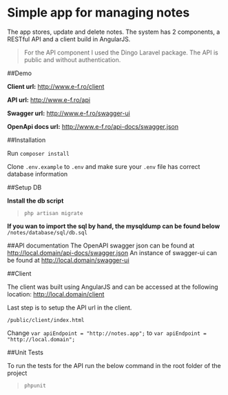 # Simple app for managing notes
The app stores, update and delete notes. The system has 2 components, a RESTful API and a client build in AngularJS.


>  For the API component I used the Dingo Laravel package. The API is public and without authentication.



##Demo

**Client url:**
http://www.e-f.ro/client


**API url:**
http://www.e-f.ro/api

**Swagger url:**
http://www.e-f.ro/swagger-ui

**OpenApi docs url:**
http://www.e-f.ro/api-docs/swagger.json



##Installation


Run `composer install`


Clone `.env.example` to `.env` and make sure your `.env` file has correct database information



##Setup DB

**Install the db script**
> `php artisan migrate`

**If you wan to import the sql by hand, the mysqldump can be found below**
`/notes/database/sql/db.sql`



##API documentation
The OpenAPI swagger json can be found at http://local.domain/api-docs/swagger.json
An instance of swagger-ui can be found at http://local.domain/swagger-ui



##Client

The client was built using AngularJS and can be accessed at the following location: http://local.domain/client

Last step is to setup the API url in the client.

`/public/client/index.html`

Change `var apiEndpoint = "http://notes.app";` to `var apiEndpoint = "http://local.domain";`


##Unit Tests

To run the tests for the API run the below command in the root folder of the project

> `phpunit`

